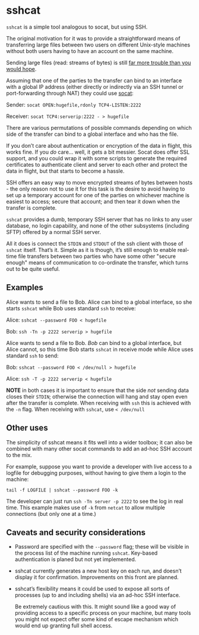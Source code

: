 # sshcat

`sshcat` is a simple tool analogous to socat, but using SSH.

The original motivation for it was to provide a straightforward means of
transferring large files between two users on different Unix-style machines
without both users having to have an account on the same machine.

Sending large files (read: streams of bytes) is still
[far more trouble than you would hope](https://xkcd.com/949/).

Assuming that one of the parties to the transfer can bind to an interface with
a global IP address (either directly or indirectly via an SSH tunnel or
port-forwarding through NAT) they could use
[socat](http://www.dest-unreach.org/socat/):

Sender: `socat OPEN:hugefile,rdonly TCP4-LISTEN:2222`

Receiver: `socat TCP4:serverip:2222 - > hugefile`

There are various permutations of possible commands depending on which side of
the transfer can bind to a global interface and who has the file.

If you don’t care about authentication or encryption of the data in flight,
this works fine.  If you _do_ care... well, it gets a bit messier.  Socat does
offer SSL support, and you could wrap it with some scripts to generate the
required certificates to authenticate client and server to each other and
protect the data in flight, but that starts to become a hassle.

SSH offers an easy way to move encrypted streams of bytes between hosts - the
only reason not to use it for this task is the desire to avoid having to
set up a temporary account for one of the parties on whichever machine is
easiest to access; secure that account; and then tear it down when the
transfer is complete.

`sshcat` provides a dumb, temporary SSH server that has no links to any user
database, no login capability, and none of the other subsystems (including
SFTP) offered by a normal SSH server.

All it does is connect the `STDIN` and `STDOUT` of the ssh client with those of
`sshcat` itself.  That’s it.  Simple as it is though, it’s still enough to
enable real-time file transfers between two parties who have some other
"secure enough" means of communication to co-ordinate the transfer, which
turns out to be quite useful.

## Examples

Alice wants to send a file to Bob.  Alice can bind to a global interface, so she
starts `sshcat` while Bob uses standard `ssh` to receive:

Alice: `sshcat --password FOO < hugefile`

Bob: `ssh -Tn -p 2222 serverip > hugefile`

Alice wants to send a file to Bob.  _Bob_ can bind to a global interface,
but Alice cannot, so this time Bob starts `sshcat` in receive mode while
Alice uses standard `ssh` to send:

Bob: `sshcat --password FOO < /dev/null > hugefile`

Alice: `ssh -T -p 2222 serverip < hugefile`

**NOTE** in both cases it is important to ensure that the side _not_ sending
data closes their `STDIN`; otherwise the connection will hang and stay open
even after the transfer is complete.  When receiving with `ssh` this is
achieved with the `-n` flag.  When receiving with `sshcat`, use `< /dev/null`

## Other uses

The simplicity of sshcat means it fits well into a wider toolbox; it can also be
combined with many other socat commands to add an ad-hoc SSH account to the
mix.

For example, suppose you want to provide a developer with live access to a
logfile for debugging purposes, without having to give them a login to the
machine:

```
tail -f LOGFILE | sshcat --password FOO -k
```

The developer can just run `ssh -Tn server -p 2222` to see the log in real
time.  This example makes use of `-k` from `netcat` to allow multiple
connections (but only one at a time.)

## Caveats and security considerations

 * Password are specified with the `--password` flag; these will be visible
   in the process list of the machine running `sshcat`.  Key-based
   authentication is planed but not yet implemented.

 * sshcat currently generates a new host key on each run, and doesn’t display
   it for confirmation.  Improvements on this front are planned.

 * sshcat’s flexibility means it could be used to expose all sorts of
   processes (up to and including shells) via an ad-hoc SSH interface.

   Be extremely cautious with this.  It might sound like a good way of
   providing access to a specific process on your machine, but many tools you
   might not expect offer some kind of escape mechanism which would end up
   granting full shell access.
